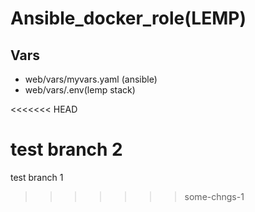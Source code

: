 # Ansible_docker_role(LEMP)
## Vars

- web/vars/myvars.yaml (ansible)
- web/vars/.env(lemp stack)

<<<<<<< HEAD

test branch 2
=======
test branch 1
>>>>>>> some-chngs-1
